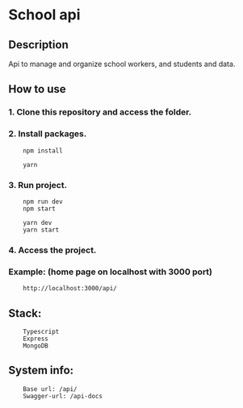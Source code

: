 # School api

## Description
<p>Api to manage and organize school workers, and students and data.</p>

## How to use

### 1. Clone this repository and access the folder.

### 2. Install packages.

```
    npm install

    yarn
```

### 3. Run project.

```
    npm run dev
    npm start

    yarn dev
    yarn start
```

### 4. Access the project.
### Example: (home page on localhost with 3000 port)

```
    http://localhost:3000/api/
```

## Stack:

```
    Typescript
    Express
    MongoDB
```

## System info:

```
    Base url: /api/
    Swagger-url: /api-docs
```
